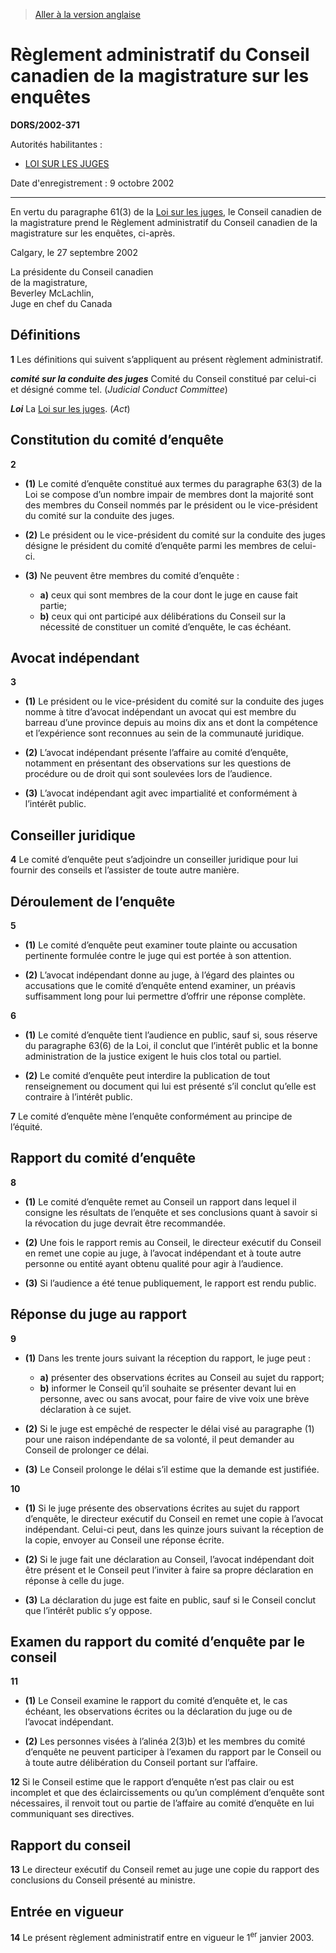 > [Aller à la version anglaise](/en/Regulations/Statutory%20Orders%20and%20Regulations/2002/371.md)

# Règlement administratif du Conseil canadien de la magistrature sur les enquêtes

**DORS/2002-371**

Autorités habilitantes : 
- [LOI SUR LES JUGES](/fr/Lois/Lois%20révisées%20du%20Canada/J/J-1.md)

Date d'enregistrement : 9 octobre 2002

----------

En vertu du paragraphe 61(3) de la [Loi sur les juges](/fr/Lois/Lois%20révisées%20du%20Canada/J/J-1.md), le Conseil canadien de la magistrature prend le Règlement administratif du Conseil canadien de la magistrature sur les enquêtes, ci-après.

Calgary, le 27 septembre 2002


<p>La présidente du Conseil canadien<br />de la magistrature,<br />Beverley McLachlin,<br />Juge en chef du Canada<br /></p>




## Définitions


**1** Les définitions qui suivent s’appliquent au présent règlement administratif.

***comité sur la conduite des juges*** Comité du Conseil constitué par celui-ci et désigné comme tel. (*Judicial Conduct Committee*)

***Loi*** La [Loi sur les juges](/fr/Lois/Lois%20révisées%20du%20Canada/J/J-1.md). (*Act*)




## Constitution du comité d’enquête


**2** 

- **(1)** Le comité d’enquête constitué aux termes du paragraphe 63(3) de la Loi se compose d’un nombre impair de membres dont la majorité sont des membres du Conseil nommés par le président ou le vice-président du comité sur la conduite des juges.

- **(2)** Le président ou le vice-président du comité sur la conduite des juges désigne le président du comité d’enquête parmi les membres de celui-ci.

- **(3)** Ne peuvent être membres du comité d’enquête :
	- **a)** ceux qui sont membres de la cour dont le juge en cause fait partie;
	- **b)** ceux qui ont participé aux délibérations du Conseil sur la nécessité de constituer un comité d’enquête, le cas échéant.




## Avocat indépendant


**3** 

- **(1)** Le président ou le vice-président du comité sur la conduite des juges nomme à titre d’avocat indépendant un avocat qui est membre du barreau d’une province depuis au moins dix ans et dont la compétence et l’expérience sont reconnues au sein de la communauté juridique.

- **(2)** L’avocat indépendant présente l’affaire au comité d’enquête, notamment en présentant des observations sur les questions de procédure ou de droit qui sont soulevées lors de l’audience.

- **(3)** L’avocat indépendant agit avec impartialité et conformément à l’intérêt public.




## Conseiller juridique


**4** Le comité d’enquête peut s’adjoindre un conseiller juridique pour lui fournir des conseils et l’assister de toute autre manière.




## Déroulement de l’enquête


**5** 

- **(1)** Le comité d’enquête peut examiner toute plainte ou accusation pertinente formulée contre le juge qui est portée à son attention.

- **(2)** L’avocat indépendant donne au juge, à l’égard des plaintes ou accusations que le comité d’enquête entend examiner, un préavis suffisamment long pour lui permettre d’offrir une réponse complète.



**6** 

- **(1)** Le comité d’enquête tient l’audience en public, sauf si, sous réserve du paragraphe 63(6) de la Loi, il conclut que l’intérêt public et la bonne administration de la justice exigent le huis clos total ou partiel.

- **(2)** Le comité d’enquête peut interdire la publication de tout renseignement ou document qui lui est présenté s’il conclut qu’elle est contraire à l’intérêt public.



**7** Le comité d’enquête mène l’enquête conformément au principe de l’équité.




## Rapport du comité d’enquête


**8** 

- **(1)** Le comité d’enquête remet au Conseil un rapport dans lequel il consigne les résultats de l’enquête et ses conclusions quant à savoir si la révocation du juge devrait être recommandée.

- **(2)** Une fois le rapport remis au Conseil, le directeur exécutif du Conseil en remet une copie au juge, à l’avocat indépendant et à toute autre personne ou entité ayant obtenu qualité pour agir à l’audience.

- **(3)** Si l’audience a été tenue publiquement, le rapport est rendu public.




## Réponse du juge au rapport


**9** 

- **(1)** Dans les trente jours suivant la réception du rapport, le juge peut :
	- **a)** présenter des observations écrites au Conseil au sujet du rapport;
	- **b)** informer le Conseil qu’il souhaite se présenter devant lui en personne, avec ou sans avocat, pour faire de vive voix une brève déclaration à ce sujet.

- **(2)** Si le juge est empêché de respecter le délai visé au paragraphe (1) pour une raison indépendante de sa volonté, il peut demander au Conseil de prolonger ce délai.

- **(3)** Le Conseil prolonge le délai s’il estime que la demande est justifiée.



**10** 

- **(1)** Si le juge présente des observations écrites au sujet du rapport d’enquête, le directeur exécutif du Conseil en remet une copie à l’avocat indépendant. Celui-ci peut, dans les quinze jours suivant la réception de la copie, envoyer au Conseil une réponse écrite.

- **(2)** Si le juge fait une déclaration au Conseil, l’avocat indépendant doit être présent et le Conseil peut l’inviter à faire sa propre déclaration en réponse à celle du juge.

- **(3)** La déclaration du juge est faite en public, sauf si le Conseil conclut que l’intérêt public s’y oppose.




## Examen du rapport du comité d’enquête par le conseil


**11** 

- **(1)** Le Conseil examine le rapport du comité d’enquête et, le cas échéant, les observations écrites ou la déclaration du juge ou de l’avocat indépendant.

- **(2)** Les personnes visées à l’alinéa 2(3)b) et les membres du comité d’enquête ne peuvent participer à l’examen du rapport par le Conseil ou à toute autre délibération du Conseil portant sur l’affaire.



**12** Si le Conseil estime que le rapport d’enquête n’est pas clair ou est incomplet et que des éclaircissements ou qu’un complément d’enquête sont nécessaires, il renvoit tout ou partie de l’affaire au comité d’enquête en lui communiquant ses directives.




## Rapport du conseil


**13** Le directeur exécutif du Conseil remet au juge une copie du rapport des conclusions du Conseil présenté au ministre.




## Entrée en vigueur


**14** Le présent règlement administratif entre en vigueur le 1<sup>er</sup> janvier 2003.


